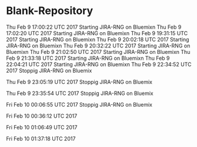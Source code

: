 # Blank-Repository
Thu Feb 9 17:00:22 UTC 2017 Starting JIRA-RNG on Bluemixn
Thu Feb 9 17:02:20 UTC 2017 Starting JIRA-RNG on Bluemixn
Thu Feb 9 19:31:15 UTC 2017 Starting JIRA-RNG on Bluemixn
Thu Feb 9 20:02:18 UTC 2017 Starting JIRA-RNG on Bluemixn
Thu Feb 9 20:32:22 UTC 2017 Starting JIRA-RNG on Bluemixn
Thu Feb 9 21:02:50 UTC 2017 Starting JIRA-RNG on Bluemixn
Thu Feb 9 21:33:18 UTC 2017 Starting JIRA-RNG on Bluemixn
Thu Feb 9 22:04:21 UTC 2017 Starting JIRA-RNG on Bluemixn
Thu Feb 9 22:34:52 UTC 2017 Stoppig JIRA-RNG on Bluemix
 
Thu Feb 9 23:05:19 UTC 2017 Stoppig JIRA-RNG on Bluemix
 
Thu Feb 9 23:35:54 UTC 2017 Stoppig JIRA-RNG on Bluemix
 
Fri Feb 10 00:06:55 UTC 2017 Stoppig JIRA-RNG on Bluemix
 
Fri Feb 10 00:36:12 UTC 2017
 
Fri Feb 10 01:06:49 UTC 2017
 
Fri Feb 10 01:37:18 UTC 2017
 
